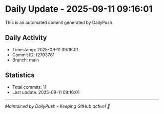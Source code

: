 # Daily Update - 2025-09-11 09:16:01

This is an automated commit generated by DailyPush.

## Daily Activity
- Timestamp: 2025-09-11 09:16:01
- Commit ID: f2703781
- Branch: main

## Statistics
- Total commits: 11
- Last update: 2025-09-11 09:16:01

---
*Maintained by DailyPush - Keeping GitHub active! 🚀*
